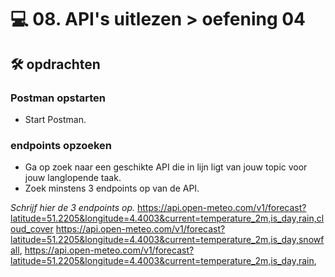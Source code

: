 # 💻 08. API's uitlezen > oefening 04

## 🛠️ opdrachten

### Postman opstarten

 - Start Postman.

### endpoints opzoeken

 - Ga op zoek naar een geschikte API die in lijn ligt van jouw topic voor jouw langlopende taak.
 - Zoek minstens 3 endpoints op van de API.

 *Schrijf hier de 3 endpoints op.*
 https://api.open-meteo.com/v1/forecast?latitude=51.2205&longitude=4.4003&current=temperature_2m,is_day,rain,cloud_cover
 https://api.open-meteo.com/v1/forecast?latitude=51.2205&longitude=4.4003&current=temperature_2m,is_day,snowfall,
 https://api.open-meteo.com/v1/forecast?latitude=51.2205&longitude=4.4003&current=temperature_2m,is_day,rain,